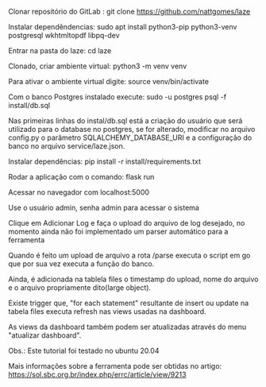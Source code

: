 Clonar repositório do GitLab :
	git clone https://github.com/nattgomes/laze

Instalar dependêndencias:
	sudo apt install python3-pip python3-venv postgresql wkhtmltopdf libpq-dev

Entrar na pasta do laze:
	cd laze

Clonado, criar ambiente virtual:
	python3 -m venv venv

Para ativar o ambiente virtual digite:
	source venv/bin/activate

Com o banco Postgres instalado execute:
	sudo -u postgres psql -f install/db.sql


Nas primeiras linhas do instal/db.sql está a criação do usuário que será utilizado para o database no postgres, se for alterado, modificar no arquivo config.py o parâmetro SQLALCHEMY_DATABASE_URI e a configuração do banco no arquivo service/laze.json.

Instalar dependências:
	pip install -r install/requirements.txt

Rodar a aplicação com o comando:
	 flask run

Acessar no navegador com localhost:5000

Use o usuário admin, senha admin para acessar o sistema

Clique em Adicionar Log e faça o upload do arquivo de log desejado, no momento ainda não foi implementado um parser automático para a ferramenta

Quando é feito um upload de arquivo a rota /parse executa o script em go que por sua vez executa a função do banco. 

Ainda, é adicionada na tablela files o timestamp do upload, nome do arquivo e o arquivo propriamente dito(large object). 

Existe trigger que, "for each statement" resultante de insert ou update na tabela files executa refresh nas views usadas na dashboard.

As views da dashboard também podem ser atualizadas através do menu "atualizar dashboard".

Obs.: Este tutorial foi testado no ubuntu 20.04

Mais informações sobre a ferramenta pode ser obtidas no artigo: https://sol.sbc.org.br/index.php/errc/article/view/9213
